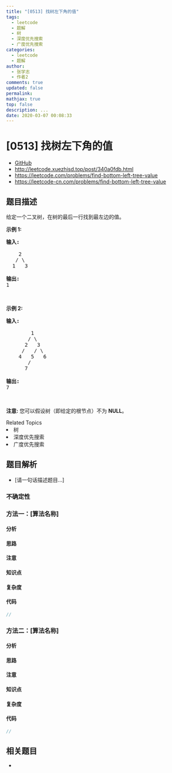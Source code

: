 ```yaml
---
title: "[0513] 找树左下角的值"
tags:
  - leetcode
  - 题解
  - 树
  - 深度优先搜索
  - 广度优先搜索
categories:
  - leetcode
  - 题解
author:
  - 张学志
  - 作者2
comments: true
updated: false
permalink:
mathjax: true
top: false
description: ...
date: 2020-03-07 00:08:33
---
```



# [0513] 找树左下角的值
* [GitHub](https://github.com/algoboy101/LeetCodeCrowdsource/tree/master/_posts/QA/%5B0513%5D%20%E6%89%BE%E6%A0%91%E5%B7%A6%E4%B8%8B%E8%A7%92%E7%9A%84%E5%80%BC.md)
* http://leetcode.xuezhisd.top/post/340a0fdb.html
* https://leetcode.com/problems/find-bottom-left-tree-value
* https://leetcode-cn.com/problems/find-bottom-left-tree-value


## 题目描述

<p>给定一个二叉树，在树的最后一行找到最左边的值。</p>

<p><strong>示例 1:</strong></p>

<pre>
<strong>输入:</strong>

    2
   / \
  1   3

<strong>输出:</strong>
1
</pre>

<p>&nbsp;</p>

<p><strong>示例 2: </strong></p>

<pre>
<strong>输入:</strong>

        1
       / \
      2   3
     /   / \
    4   5   6
       /
      7

<strong>输出:</strong>
7
</pre>

<p>&nbsp;</p>

<p><strong>注意:</strong> 您可以假设树（即给定的根节点）不为 <strong>NULL</strong>。</p>
<div><div>Related Topics</div><div><li>树</li><li>深度优先搜索</li><li>广度优先搜索</li></div></div>


## 题目解析
* [请一句话描述题目...]

### 不确定性


### 方法一：[算法名称]

#### 分析

#### 思路

#### 注意

#### 知识点

#### 复杂度

#### 代码

```cpp
//
```


### 方法二：[算法名称]

#### 分析

#### 思路

#### 注意

#### 知识点

#### 复杂度

#### 代码

```cpp
//
```


## 相关题目
* 
